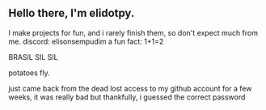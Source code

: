 ## Hello there, I'm elidotpy.

I make projects for fun, and i rarely finish them, so don't expect much from me.
discord: elisonsempudim
a fun fact: 1+1=2

BRASIL SIL SIL

potatoes fly.

just came back from the dead
lost access to my github account for a few weeks, it was really bad
but thankfully, i guessed the correct password

